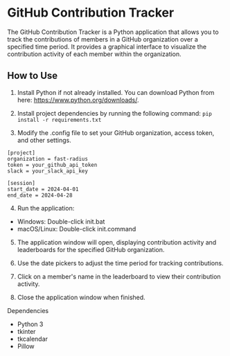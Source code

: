 # GitHub Contribution Tracker

The GitHub Contribution Tracker is a Python application that allows you to track the contributions of members in a GitHub organization over a specified time period. It provides a graphical interface to visualize the contribution activity of each member within the organization.

## How to Use
1. Install Python if not already installed. You can download Python from here: https://www.python.org/downloads/.

2. Install project dependencies by running the following command:
```pip install -r requirements.txt```

3. Modify the .config file to set your GitHub organization, access token, and other settings.
```
[project]
organization = fast-radius
token = your_github_api_token
slack = your_slack_api_key

[session]
start_date = 2024-04-01
end_date = 2024-04-28
```

4. Run the application:
- Windows: Double-click init.bat
- macOS/Linux: Double-click init.command

5. The application window will open, displaying contribution activity and leaderboards for the specified GitHub organization.

6. Use the date pickers to adjust the time period for tracking contributions.

7. Click on a member's name in the leaderboard to view their contribution activity.

8. Close the application window when finished.

Dependencies
- Python 3
- tkinter
- tkcalendar
- Pillow